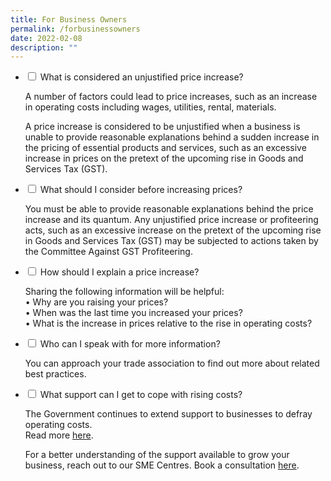 ```yaml
---
title: For Business Owners
permalink: /forbusinessowners
date: 2022-02-08
description: ""
---
```

<ul class="jekyllcodex_accordion">
<li>
    <input type="checkbox" id="accordion1">
    <label for="accordion1">What is considered an unjustified price increase?</label>
    <div>
      <p>A number of factors could lead to price increases, such as an increase in operating costs including wages, utilities, rental, materials.  
			</p>
      <p>A price increase is considered to be unjustified when a business is unable to provide reasonable explanations behind a sudden increase in the pricing of  essential products and services, such as an excessive increase in prices on the pretext of the upcoming rise in Goods and Services Tax (GST).
			</p>
    </div>
</li>
	
<li>
    <input type="checkbox" id="accordion2">
    <label for="accordion2">What should I consider before increasing prices? </label>
    <div>
      <p>You must be able to provide reasonable explanations behind the price increase and its quantum. Any unjustified price increase or profiteering acts, such as an excessive increase on the pretext of the upcoming rise in Goods and Services Tax (GST) may be subjected to actions taken by the Committee Against GST Profiteering. 
			</p>
    </div>
</li>
	
<li>
    <input type="checkbox" id="accordion3">
    <label for="accordion3">How should I explain a price increase?</label>
    <div>
      <p>Sharing the following information will be helpful: <br>	
						•	Why are you raising your prices?<br>
						•	When was the last time you increased your prices?<br>
						•	What is the increase in prices relative to the rise in operating costs? <br>
			</p>
	</div>
</li>
			
<li>
    <input type="checkbox" id="accordion4">
    <label for="accordion4">Who can I speak with for more information? </label>
    <div>
      <p>You can approach your trade association to find out more about related best practices. 
			</p>
    </div>
</li>
	
<li>
    <input type="checkbox" id="accordion5">
    <label for="accordion5">What support can I get to cope with rising costs? </label>
    <div>
    <p>The Government continues to extend support to businesses to defray operating costs. 
			<br>
			Read more <a href="https://go.gov.sg/469pwq">here</a>. 
		</p>
		<p>For a better understanding of the support available to grow your business, reach out to our SME Centres. Book a consultation <a href="https://www.enterprisesg.gov.sg/non-financial-assistance/for-singapore-companies/network-of-partners/sme-centres/overview">here</a>.
			</p>
    </div>
</li>
</ul>
